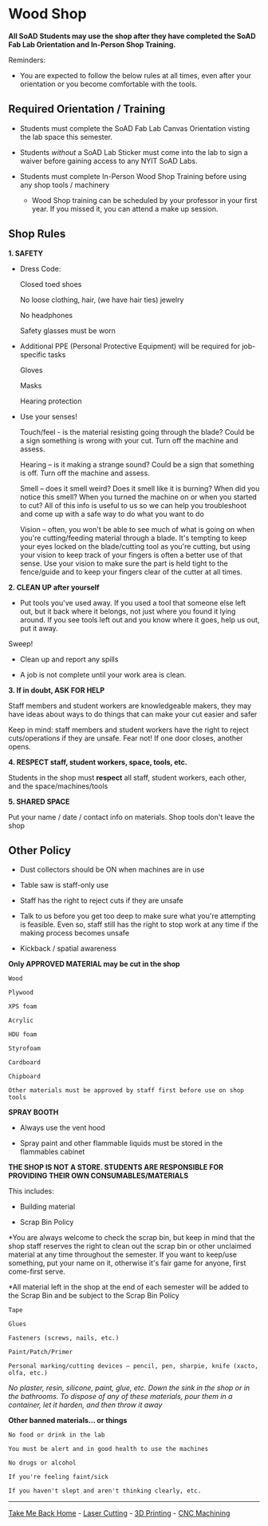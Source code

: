 # Wood Shop

**All SoAD Students may use the shop after they have completed the SoAD Fab Lab Orientation and In-Person Shop Training.**

Reminders: 

* You are expected to follow the below rules at all times, even after your orientation or you become comfortable with the tools.

## Required Orientation / Training

* Students must complete the SoAD Fab Lab Canvas Orientation visting the lab space this semester.
  
* Students *without* a SoAD Lab Sticker must come into the lab to sign a waiver before gaining access to any NYIT SoAD Labs.

* Students must complete In-Person Wood Shop Training before using any shop tools / machinery
	* Wood Shop training can be scheduled by your professor in your first year. If you missed it, you can attend a make up session.


## Shop Rules

**1. SAFETY**


* Dress Code:
	
	Closed toed shoes 
	
	No loose clothing, hair, (we have hair ties) jewelry 
	
	No headphones 
	
	Safety glasses must be worn 

* Additional PPE (Personal Protective Equipment) will be required for job-specific tasks 
	
	Gloves 
	
	Masks 
	
	Hearing protection 

* Use your senses! 

	Touch/feel - is the material resisting going through the blade? Could be a sign something is wrong with your cut. Turn off the machine and assess. 

	Hearing – is it making a strange sound? Could be a sign that something is off. Turn off the machine and assess. 

	Smell – does it smell weird? Does it smell like it is burning? When did you notice this smell? When you turned the machine on or when you started to cut? All of this info is useful to us so we can help you troubleshoot and come up with a safe way to do what you want to do 

	Vision – often, you won't be able to see much of what is going on when you're cutting/feeding material through a blade. It's tempting to keep your eyes locked on the blade/cutting tool as you're cutting, but using your vision to keep track of your fingers is often a better use of that sense. Use your vision to make sure the part is held tight to the fence/guide and to keep your fingers clear of the cutter at all times.  

**2. CLEAN UP after yourself**

* Put tools you've used away. If you used a tool that someone else left out, but it back where it belongs, not just where you found it lying around. If you see tools left out and you know where it goes, help us out, put it away. 

Sweep! 

* Clean up and report any spills 

* A job is not complete until your work area is clean. 

**3. If in doubt, ASK FOR HELP** 

Staff members and student workers are knowledgeable makers, they may have ideas about ways to do things that can make your cut easier and safer 

Keep in mind: staff members and student workers have the right to reject cuts/operations if they are unsafe. Fear not! If one door closes, another opens. 


**4. RESPECT staff, student workers, space, tools, etc.**

Students in the shop must **respect** all staff, student workers, each other, and the space/machines/tools 

**5. SHARED SPACE**

Put your name / date / contact info on materials. Shop tools don't leave the shop 

## Other Policy 

* Dust collectors should be ON when machines are in use 

* Table saw is staff-only use 

* Staff has the right to reject cuts if they are unsafe 

* Talk to us before you get too deep to make sure what you're attempting is feasible. Even so, staff still has the right to stop work at any time if the making process becomes unsafe 

* Kickback / spatial awareness 

**Only APPROVED MATERIAL may be cut in the shop**
	
	Wood 
	
	Plywood 
	
	XPS foam 
	
	Acrylic 
	
	HDU foam 
	
	Styrofoam 
	
	Cardboard 
	
	Chipboard 
	
	Other materials must be approved by staff first before use on shop tools 

**SPRAY BOOTH** 

* Always use the vent hood 

* Spray paint and other flammable liquids must be stored in the flammables cabinet 

**THE SHOP IS NOT A STORE. STUDENTS ARE RESPONSIBLE FOR PROVIDING THEIR OWN CONSUMABLES/MATERIALS** 

This includes: 

* Building material 

* Scrap Bin Policy 

*You are always welcome to check the scrap bin, but keep in mind that the shop staff reserves the right to clean out the scrap bin or other unclaimed material at any time throughout the semester. If you want to keep/use something, put your name on it, otherwise it's fair game for anyone, first come-first serve. 

*All material left in the shop at the end of each semester will be added to the Scrap Bin and be subject to the Scrap Bin Policy  

	Tape 
	
	Glues 
	
	Fasteners (screws, nails, etc.) 
	
	Paint/Patch/Primer 

	Personal marking/cutting devices – pencil, pen, sharpie, knife (xacto, olfa, etc.) 

*No plaster, resin, silicone, paint, glue, etc. Down the sink in the shop or in the bathrooms. To dispose of any of these materials, pour them in a container, let it harden, and then throw it away*

**Other banned materials... or things**

	No food or drink in the lab 
	
	You must be alert and in good health to use the machines 
	
	No drugs or alcohol 
	
	If you're feeling faint/sick 
	
	If you haven't slept and aren't thinking clearly, etc. 

___

[Take Me Back Home](https://digitalfabricationlab-nyit-soad.github.io/resources/) - [Laser Cutting](https://digitalfabricationlab-nyit-soad.github.io/resources/LaserCutters/) - [3D Printing](https://digitalfabricationlab-nyit-soad.github.io/resources/3Dprinters/) - [CNC Machining](https://digitalfabricationlab-nyit-soad.github.io/resources/CNCmills/)
